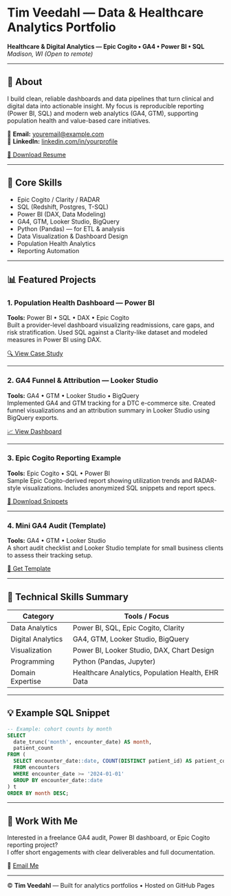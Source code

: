 # Tim Veedahl — Data & Healthcare Analytics Portfolio

**Healthcare & Digital Analytics — Epic Cogito • GA4 • Power BI • SQL**  
_Madison, WI (Open to remote)_

---

## 👋 About
I build clean, reliable dashboards and data pipelines that turn clinical and digital data into actionable insight. My focus is reproducible reporting (Power BI, SQL) and modern web analytics (GA4, GTM), supporting population health and value-based care initiatives.

📧 **Email:** youremail@example.com  
🔗 **LinkedIn:** [linkedin.com/in/yourprofile](#)

[📄 Download Resume](resume.pdf)

---

## 🧩 Core Skills
- Epic Cogito / Clarity / RADAR
- SQL (Redshift, Postgres, T-SQL)
- Power BI (DAX, Data Modeling)
- GA4, GTM, Looker Studio, BigQuery
- Python (Pandas) — for ETL & analysis
- Data Visualization & Dashboard Design
- Population Health Analytics
- Reporting Automation

---

## 📊 Featured Projects

### 1. **Population Health Dashboard — Power BI**
**Tools:** Power BI • SQL • DAX • Epic Cogito  
Built a provider-level dashboard visualizing readmissions, care gaps, and risk stratification. Used SQL against a Clarity-like dataset and modeled measures in Power BI using DAX.

[🔍 View Case Study](#)

---

### 2. **GA4 Funnel & Attribution — Looker Studio**
**Tools:** GA4 • GTM • Looker Studio • BigQuery  
Implemented GA4 and GTM tracking for a DTC e-commerce site. Created funnel visualizations and an attribution summary in Looker Studio using BigQuery exports.

[📈 View Dashboard](#)

---

### 3. **Epic Cogito Reporting Example**
**Tools:** Epic Cogito • SQL • Power BI  
Sample Epic Cogito-derived report showing utilization trends and RADAR-style visualizations. Includes anonymized SQL snippets and report specs.

[📄 Download Snippets](#)

---

### 4. **Mini GA4 Audit (Template)**
**Tools:** GA4 • GTM • Looker Studio  
A short audit checklist and Looker Studio template for small business clients to assess their tracking setup.

[📎 Get Template](#)

---

## 🧠 Technical Skills Summary

| Category | Tools / Focus |
|-----------|----------------|
| Data Analytics | Power BI, SQL, Epic Cogito, Clarity |
| Digital Analytics | GA4, GTM, Looker Studio, BigQuery |
| Visualization | Power BI, Looker Studio, DAX, Chart Design |
| Programming | Python (Pandas, Jupyter) |
| Domain Expertise | Healthcare Analytics, Population Health, EHR Data |

---

## 💡 Example SQL Snippet
```sql
-- Example: cohort counts by month
SELECT
  date_trunc('month', encounter_date) AS month,
  patient_count
FROM (
  SELECT encounter_date::date, COUNT(DISTINCT patient_id) AS patient_count
  FROM encounters
  WHERE encounter_date >= '2024-01-01'
  GROUP BY encounter_date::date
) t
ORDER BY month DESC;
```

---

## 💼 Work With Me
Interested in a freelance GA4 audit, Power BI dashboard, or Epic Cogito reporting project?  
I offer short engagements with clear deliverables and full documentation.

📧 [Email Me](mailto:youremail@example.com)

---

© **Tim Veedahl** — Built for analytics portfolios • Hosted on GitHub Pages

